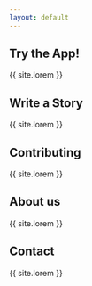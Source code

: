 ```yaml
---
layout: default
---
```


## Try the App!

{{ site.lorem }}


## Write a Story

{{ site.lorem }}


## Contributing

{{ site.lorem }}


## About us

{{ site.lorem }}


## Contact

{{ site.lorem }}
